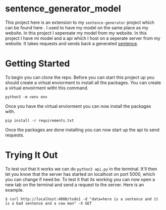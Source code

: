 # sentence_generator_model

This project here is an extension to my `sentence-generator` project
which can be found here <a href=""></a>. I used to have my model on the same place as my website. In this project I sepereate my model from my website. In this project I have mi model and a api which I host on a seperate server from my website. It takes requests and sends back a generated [sentence](https://sentence-gen.herokuapp.com/).

# Getting Started 

To begin you can clone the repo. Before you can start this project up you should create a virtual enviorment to install all the packages. You can create a virtual envoirment witht this command. 

```
python3 -m venv env
```

Once you have the virtual enviorment you can now install the packages with. 

```
pip install -r requirements.txt
```

Once the packages are done installing you can now start up the api to send requests. 

# Trying It Out

To test out that it works we can do `python3 api.py` in the terminal. It'll then let you know that the server has started on localhost on port 5000, which you can change if need be. To test it that its working you can now open a new tab on the terminal and send a request to the server. Here is an example.

```
$ curl http://localhost:4000/todo1 -d "data=here is a sentence and it is a bad sentence and a cow man" -X GET
```
